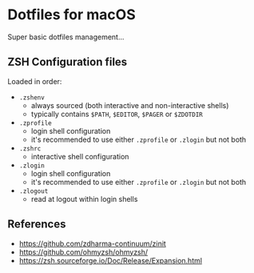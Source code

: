 # Dotfiles for macOS

Super basic dotfiles management...

## ZSH Configuration files

Loaded in order:

- `.zshenv`
  - always sourced (both interactive and non-interactive shells)
  - typically contains `$PATH`, `$EDITOR`, `$PAGER` or `$ZDOTDIR`
- `.zprofile`
  - login shell configuration
  - it's recommended to use either `.zprofile` or `.zlogin` but not both
- `.zshrc`
  - interactive shell configuration
- `.zlogin`
  - login shell configuration
  - it's recommended to use either `.zprofile` or `.zlogin` but not both
- `.zlogout`
  - read at logout within login shells

## References

- https://github.com/zdharma-continuum/zinit
- https://github.com/ohmyzsh/ohmyzsh/
- https://zsh.sourceforge.io/Doc/Release/Expansion.html
